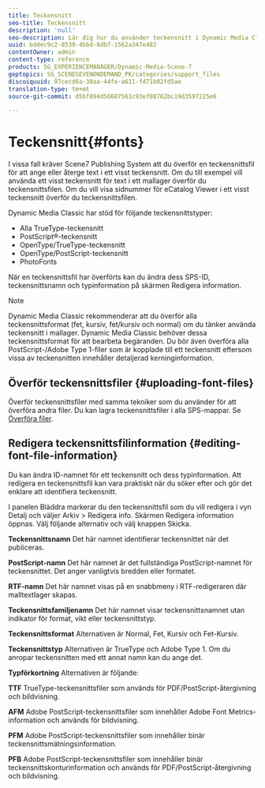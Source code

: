 ```yaml
---
title: Teckensnitt
seo-title: Teckensnitt
description: 'null'
seo-description: Lär dig hur du använder teckensnitt i Dynamic Media Classic.
uuid: bddec9c2-8530-4bbd-8db7-1562a347e482
contentOwner: admin
content-type: reference
products: SG_EXPERIENCEMANAGER/Dynamic-Media-Scene-7
geptopics: SG_SCENESEVENONDEMAND_PK/categories/support_files
discoiquuid: 97cecd6a-30aa-44fe-a611-fd71b02fd5ae
translation-type: tm+mt
source-git-commit: d5bf894d56687561c93ef08762bc19d3597225e6

---
```



# Teckensnitt{#fonts}

I vissa fall kräver Scene7 Publishing System att du överför en teckensnittsfil för att ange eller återge text i ett visst teckensnitt. Om du till exempel vill använda ett visst teckensnitt för text i ett mallager överför du teckensnittsfilen. Om du vill visa sidnummer för eCatalog Viewer i ett visst teckensnitt överför du teckensnittsfilen.

Dynamic Media Classic har stöd för följande teckensnittstyper:

* Alla TrueType-teckensnitt
* PostScript®-teckensnitt
* OpenType/TrueType-teckensnitt
* OpenType/PostScript-teckensnitt
* PhotoFonts

När en teckensnittsfil har överförts kan du ändra dess SPS-ID, teckensnittsnamn och typinformation på skärmen Redigera information.

>[!NOTE]
>
>Dynamic Media Classic rekommenderar att du överför alla teckensnittsformat (fet, kursiv, fet/kursiv och normal) om du tänker använda teckensnitt i mallager. Dynamic Media Classic behöver dessa teckensnittsformat för att bearbeta begäranden. Du bör även överföra alla PostScript-/Adobe Type 1-filer som är kopplade till ett teckensnitt eftersom vissa av teckensnitten innehåller detaljerad kerninginformation.

## Överför teckensnittsfiler {#uploading-font-files}

Överför teckensnittsfiler med samma tekniker som du använder för att överföra andra filer. Du kan lagra teckensnittsfiler i alla SPS-mappar. Se [Överföra filer](uploading-files.md#uploading_your_files).

## Redigera teckensnittsfilinformation {#editing-font-file-information}

Du kan ändra ID-namnet för ett teckensnitt och dess typinformation. Att redigera en teckensnittsfil kan vara praktiskt när du söker efter och gör det enklare att identifiera teckensnitt.

I panelen Bläddra markerar du den teckensnittsfil som du vill redigera i vyn Detalj och väljer Arkiv > Redigera info. Skärmen Redigera information öppnas. Välj följande alternativ och välj knappen Skicka.

**Teckensnittsnamn** Det här namnet identifierar teckensnittet när det publiceras.

**PostScript-namn** Det här namnet är det fullständiga PostScript-namnet för teckensnittet. Det anger vanligtvis bredden eller formatet.

**RTF-namn** Det här namnet visas på en snabbmeny i RTF-redigeraren där malltextlager skapas.

**Teckensnittsfamiljenamn** Det här namnet visar teckensnittsnamnet utan indikator för format, vikt eller teckensnittstyp.

**Teckensnittsformat** Alternativen är Normal, Fet, Kursiv och Fet-Kursiv.

**Teckensnittstyp** Alternativen är TrueType och Adobe Type 1. Om du anropar teckensnitten med ett annat namn kan du ange det.

**Typförkortning** Alternativen är följande:

**TTF** TrueType-teckensnittsfiler som används för PDF/PostScript-återgivning och bildvisning.

**AFM** Adobe PostScript-teckensnittsfiler som innehåller Adobe Font Metrics-information och används för bildvisning.

**PFM** Adobe PostScript-teckensnittsfiler som innehåller binär teckensnittsmätningsinformation.

**PFB** Adobe PostScript-teckensnittsfiler som innehåller binär teckensnittskonturinformation och används för PDF/PostScript-återgivning och bildvisning.
